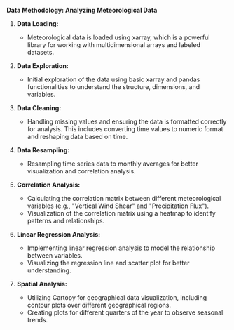 **Data Methodology: Analyzing Meteorological Data**

1. **Data Loading:**
   - Meteorological data is loaded using xarray, which is a powerful library for working with multidimensional arrays and labeled datasets.

2. **Data Exploration:**
   - Initial exploration of the data using basic xarray and pandas functionalities to understand the structure, dimensions, and variables.

3. **Data Cleaning:**
   - Handling missing values and ensuring the data is formatted correctly for analysis. This includes converting time values to numeric format and reshaping data based on time.

4. **Data Resampling:**
   - Resampling time series data to monthly averages for better visualization and correlation analysis.

5. **Correlation Analysis:**
   - Calculating the correlation matrix between different meteorological variables (e.g., "Vertical Wind Shear" and "Precipitation Flux").
   - Visualization of the correlation matrix using a heatmap to identify patterns and relationships.

6. **Linear Regression Analysis:**
   - Implementing linear regression analysis to model the relationship between variables.
   - Visualizing the regression line and scatter plot for better understanding.

7. **Spatial Analysis:**
   - Utilizing Cartopy for geographical data visualization, including contour plots over different geographical regions.
   - Creating plots for different quarters of the year to observe seasonal trends.
